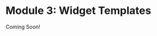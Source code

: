 # Module 3: Widget Templates 

Coming Soon!

<!--

<div class="ahead">
<h4>Learning Objectives</h4>
In this module, you'll learn how to customize and control the Widget Presentation through the use of Widget Templates.

<h4>Tasks to Accomplish</h4>
<ul>
    <li>Create a Widget Template for the Asset Publisher in order to control the presentation of self-publishing blog articles</li>
    <li>Create a Widget Template for the Navigation Menu</li>
</ul>

<h4>Exercise Prerequisites</h4>
<ul>
    <li>Java JDK Installed to Run Liferay
    <ul>
        <li>Download here: <a href="https://www.oracle.com/technetwork/java/javase/downloads/jdk11-downloads-5066655.html">https://www.oracle.com/technetwork/java/javase/downloads/jdk11-downloads-5066655.html</a>
        </li>
        <li>Instructions on Installation here: <a href="https://www.java.com/en/download/help/download_options.xml">https://www.java.com/en/download/help/download_options.xml</a>
        </li>
    </ul>
    <li>Liferay Tomcat bundle installed in the following folder:</li>
	<ul>	
		<li> Windows: <code>C:\liferay\bundles</code></li>
        <ul>
            <li>Start Liferay by double-clicking the <code>startup.bat</code> file.</li>
        </ul>
		<li> Unix Systems: <code>[user-home]/liferay/bundles</code></li>
        <ul>
            <li>Start Liferay by using <code>catalina.sh</code> run in the Terminal.</li>
        </ul>
	</ul>
    <li>Unzipped module exercise files in the following folder structure:
    <ul>
        <li> Windows: <code>C:\liferay</code></li>
        <li> Unix Systems: <code>[user-home]/liferay</code></li>
    </ul>
    <li>Visual Studio Code Text Editor</li>
    <ul>
        <li>Download and install from: <a href="https://code.visualstudio.com/">https://code.visualstudio.com/</a></li>
    </ul>
</ul>
</div>

-->